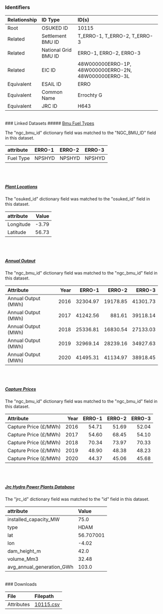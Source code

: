 ### Identifiers

| Relationship   | ID Type              | ID(s)                                                |
|:---------------|:---------------------|:-----------------------------------------------------|
| Root           | OSUKED ID            | 10115                                                |
| Related        | Settlement BMU ID    | T_ERRO-1, T_ERRO-2, T_ERRO-3                         |
| Related        | National Grid BMU ID | ERRO-1, ERRO-2, ERRO-3                               |
| Related        | EIC ID               | 48W000000ERRO-1P, 48W000000ERRO-2N, 48W000000ERRO-3L |
| Equivalent     | ESAIL ID             | ERRO                                                 |
| Equivalent     | Common Name          | Errochty G                                           |
| Equivalent     | JRC ID               | H643                                                 |

<br>
### Linked Datasets
##### <a href="https://raw.githubusercontent.com/OSUKED/Dictionary-Datasets/main/datasets/bmu-fuel-types/datapackage.json">Bmu Fuel Types</a>



The "ngc_bmu_id" dictionary field was matched to the "NGC_BMU_ID" field in this dataset.

| attribute   | ERRO-1   | ERRO-2   | ERRO-3   |
|:------------|:---------|:---------|:---------|
| Fuel Type   | NPSHYD   | NPSHYD   | NPSHYD   |

<br><br>
##### <a href="https://raw.githubusercontent.com/OSUKED/Dictionary-Datasets/main/datasets/plant-locations/datapackage.json">Plant Locations</a>



The "osuked_id" dictionary field was matched to the "osuked_id" field in this dataset.

| attribute   |   Value |
|:------------|--------:|
| Longitude   |   -3.79 |
| Latitude    |   56.73 |

<br><br>
##### <a href="https://raw.githubusercontent.com/OSUKED/Dictionary-Datasets/main/datasets/annual-output/datapackage.json">Annual Output</a>



The "ngc_bmu_id" dictionary field was matched to the "ngc_bmu_id" field in this dataset.

| Attribute           |   Year |   ERRO-1 |   ERRO-2 |   ERRO-3 |
|:--------------------|-------:|---------:|---------:|---------:|
| Annual Output (MWh) |   2016 | 32304.97 | 19178.85 | 41301.73 |
| Annual Output (MWh) |   2017 | 41242.56 |   881.61 | 39118.14 |
| Annual Output (MWh) |   2018 | 25336.81 | 16830.54 | 27133.03 |
| Annual Output (MWh) |   2019 | 32969.14 | 28239.16 | 34927.63 |
| Annual Output (MWh) |   2020 | 41495.31 | 41134.97 | 38918.45 |

<br><br>
##### <a href="https://raw.githubusercontent.com/OSUKED/Dictionary-Datasets/main/datasets/capture-prices/datapackage.json">Capture Prices</a>



The "ngc_bmu_id" dictionary field was matched to the "ngc_bmu_id" field in this dataset.

| Attribute             |   Year |   ERRO-1 |   ERRO-2 |   ERRO-3 |
|:----------------------|-------:|---------:|---------:|---------:|
| Capture Price (£/MWh) |   2016 |    54.71 |    51.69 |    52.04 |
| Capture Price (£/MWh) |   2017 |    54.60 |    68.45 |    54.10 |
| Capture Price (£/MWh) |   2018 |    70.34 |    73.97 |    70.33 |
| Capture Price (£/MWh) |   2019 |    48.90 |    48.38 |    48.23 |
| Capture Price (£/MWh) |   2020 |    44.37 |    45.06 |    45.68 |

<br><br>
##### <a href="https://raw.githubusercontent.com/energy-modelling-toolkit/hydro-power-database/master/data/datapackage.json">Jrc Hydro Power Plants Database</a>



The "jrc_id" dictionary field was matched to the "id" field in this dataset.

| attribute                 | Value     |
|:--------------------------|:----------|
| installed_capacity_MW     | 75.0      |
| type                      | HDAM      |
| lat                       | 56.707001 |
| lon                       | -4.02     |
| dam_height_m              | 42.0      |
| volume_Mm3                | 32.48     |
| avg_annual_generation_GWh | 103.0     |


<br>
### Downloads


| File       | Filepath                                                                              |
|:-----------|:--------------------------------------------------------------------------------------|
| Attributes | [10115.csv](https://osuked.github.io/Power-Station-Dictionary/object_attrs/10115.csv) |
